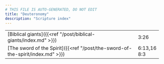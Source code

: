 ```yaml
---
# THIS FILE IS AUTO-GENERATED, DO NOT EDIT
title: "Deuteronomy"
description: "Scripture index"
---
```


| | |
| --- | --- |
| [Biblical giants]({{<ref "/post/biblical-giants/index.md" >}}) | 3:26 |
| [The sword of the Spirit]({{<ref "/post/the-sword-of-the-spirit/index.md" >}}) | 6:13,16 <br/> 8:3 |
